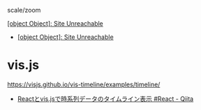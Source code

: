 scale/zoom

[[object Object]: Site Unreachable](https://www.i-ryo.com/entry/2022/11/13/121556)
- [[object Object]: Site Unreachable](https://blog.universe-web.jp/1680/)

# vis.js
https://visjs.github.io/vis-timeline/examples/timeline/

- [Reactとvis.jsで時系列データのタイムライン表示 #React - Qiita](https://qiita.com/ike_dai/items/c7690cebb853ecf81cdd)
